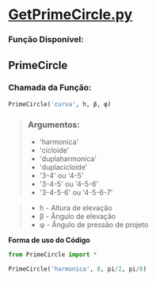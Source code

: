 # [GetPrimeCircle.py](https://github.com/Mecanismos-UFPE/Python-Cames/blob/d0a6fe4e0e1c62cb841fde6c5e7e90c90020dd01/elevdiagram.py)

### **Função Disponível:**

## **PrimeCircle**

### Chamada da Função:

~~~python
PrimeCircle('curva', h, β, φ)
~~~

>
> ### Argumentos:
>
> * 'harmonica'
> * 'cicloide'
> * 'duplaharmonica'
> * 'duplacicloide'
> * '3-4' ou '4-5'
> * '3-4-5' ou '4-5-6'
> * '3-4-5-6' ou '4-5-6-7'

> * h - Altura de elevação
> * β - Ângulo de elevação
> * φ - Ângulo de pressão de projeto

**Forma de uso do Código**
~~~python
from PrimeCircle import *

PrimeCircle('harmonica', 8, pi/2, pi/6)
~~~
